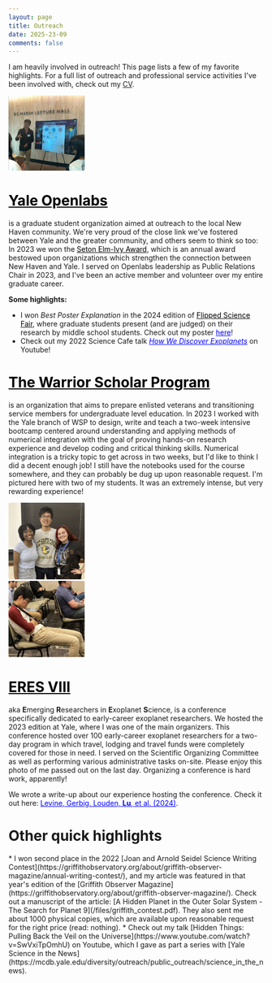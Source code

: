 ```yaml
---
layout: page
title: Outreach
date: 2025-23-09
comments: false
---
```


I am heavily involved in outreach! This page lists a few of my favorite highlights. For a full list of outreach and professional service activities I've been involved with, check out my [CV](TLu_CV.pdf).

<div class="feature-row">
  <img src="/images/openlabs.jpg"
       alt="Tiger giving a Flipped Science Fair Presentation!"
       style="width:150px; height:auto; border-radius:2px;">
  <div>
    <a href="https://theopenlabs.sites.yale.edu/" style="color:black;"><h1>Yale Openlabs</h1></a>
    <p>
      is a graduate student organization aimed at outreach to the local New Haven community. We're very proud of the close link we've fostered between Yale and the greater community, and others seem to think so too: In 2023 we won the <a href="https://news.yale.edu/2023/04/04/elm-and-ivy-celebration" style="color:black;">Seton Elm-Ivy Award</a>, which is an annual award bestowed upon organizations which strengthen the connection between New Haven and Yale. I served on Openlabs leadership as Public Relations Chair in 2023, and I've been an active member and volunteer over my entire graduate career.
    </p>
    <p><strong>Some highlights:</strong></p>
    <ul>
      <li>I won <i>Best Poster Explanation</i> in the 2024 edition of <a href="https://theopenlabs.sites.yale.edu/gallery/flipped-science-fair" style="color:black;">Flipped Science Fair</a>, where graduate students present (and are judged) on their research by middle school students. Check out my poster <a href="/images/FSF_poster.pdf" style="color:blue;">here</a>!</li>
      <li>Check out my 2022 Science Cafe talk <a href="https://www.youtube.com/watch?v=6L48-vZvKjc" style="color:blue;"><i>How We Discover Exoplanets</i></a> on Youtube!</li>
    </ul>
  </div>
</div>

<div class="feature-row">
  <div>
    <a href="https://www.warrior-scholar.org/" style="color:black;"><h1>The Warrior Scholar Program</h1></a>
    <p>
      is an organization that aims to prepare enlisted veterans and transitioning service members for undergraduate level education. In 2023 I worked with the Yale branch of WSP to design, write and teach a two-week intensive bootcamp centered around understanding and applying methods of numerical integration with the goal of proving hands-on research experience and develop coding and critical thinking skills. Numerical integration is a tricky topic to get across in two weeks, but I'd like to think I did a decent enough job! I still have the notebooks used for the course somewhere, and they can probably be dug up upon reasonable request. I'm pictured here with two of my students. It was an extremely intense, but very rewarding experience!
    </p>
  </div>
  <img src="/images/WSP.png"
       alt="Me and two of my WSP students"
       style="width:150px; height:auto; border-radius:2px;">
</div>

<div class="feature-row">
  <img src="/images/eres.JPG"
       alt="ded"
       style="width:150px; height:auto; border-radius:2px;">
  <div>
    <a href="https://exoemma.my.canva.site/eres2023" style="color:black;"><h1>ERES VIII</h1></a>
    <p>
      aka <b>E</b>merging <b>R</b>esearchers in <b>E</b>xoplanet <b>S</b>cience, is a conference specifically dedicated to early-career exoplanet researchers. We hosted the 2023 edition at Yale, where I was one of the main organizers. This conference hosted over 100 early-career exoplanet researchers for a two-day program in which travel, lodging and travel funds were completely covered for those in need. I served on the Scientific Organizing Committee as well as performing various administrative tasks on-site. Please enjoy this photo of me passed out on the last day. Organizing a conference is hard work, apparently!
    </p>
    <p>We wrote a write-up about our experience hosting the conference. Check it out here: <a href="https://baas.aas.org/pub/2024i004/release/1" style="color:blue;">Levine, Gerbig, Louden, <b>Lu</b>, et al. (2024)</a>.</p>
  </div>
</div>

<h1> Other quick highlights </h1>
* I won second place in the 2022 [Joan and Arnold Seidel Science Writing Contest](https://griffithobservatory.org/about/griffith-observer-magazine/annual-writing-contest/), and my article was featured in that year's edition of the [Griffith Observer Magazine](https://griffithobservatory.org/about/griffith-observer-magazine/). Check out a manuscript of the article: [A Hidden Planet in the Outer Solar System - The Search for Planet 9](/files/griffith_contest.pdf). They also sent me about 1000 physical copies, which are available upon reasonable request for the right price (read: nothing).
* Check out my talk [Hidden Things: Pulling Back the Veil on the Universe](https://www.youtube.com/watch?v=SwVxiTpOmhU) on Youtube, which I gave as part a series with [Yale Science in the News](https://mcdb.yale.edu/diversity/outreach/public_outreach/science_in_the_news).
